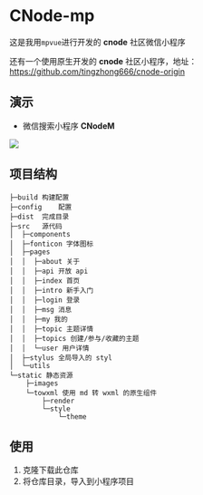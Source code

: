 #  CNode-mp

这是我用`mpvue`进行开发的 **cnode** 社区微信小程序

还有一个使用原生开发的 **cnode** 社区小程序，地址：<https://github.com/tingzhong666/cnode-origin>



##  演示

- 微信搜索小程序 **CNodeM**

![](https://s2.ax1x.com/2019/05/16/EbWU5q.gif)



##  项目结构

```
├─build 构建配置
├─config	配置
├─dist	完成目录
├─src	源代码
│  ├─components
│  ├─fonticon 字体图标
│  ├─pages
│  │  ├─about 关于
│  │  ├─api 开放 api
│  │  ├─index 首页
│  │  ├─intro 新手入门
│  │  ├─login 登录
│  │  ├─msg 消息
│  │  ├─my 我的
│  │  ├─topic 主题详情
│  │  ├─topics 创建/参与/收藏的主题
│  │  └─user 用户详情
│  ├─stylus 全局导入的 styl
│  └─utils
└─static 静态资源
    ├─images
    └─towxml 使用 md 转 wxml 的原生组件
        ├─render
        └─style
            └─theme
```



##  使用

1. 克隆下载此仓库
2. 将仓库目录，导入到小程序项目